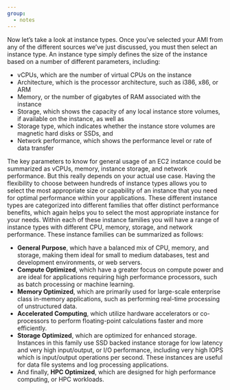 ```yaml
---
group:
  - notes
---
```

Now let’s take a look at instance types. Once you’ve selected your AMI from any of the different sources we’ve just discussed, you must then select an instance type. An instance type simply defines the size of the instance based on a number of different parameters, including:
- vCPUs, which are the number of virtual CPUs on the instance
- Architecture, which is the processor architecture, such as i386, x86, or ARM
- Memory, or the number of gigabytes of RAM associated with the instance
- Storage, which shows the capacity of any local instance store volumes, if available on the instance, as well as 
- Storage type, which indicates whether the instance store volumes are magnetic hard disks or SSDs, and
- Network performance, which shows the performance level or rate of data transfer

The key parameters to know for general usage of an EC2 instance could be summarized as vCPUs, memory, instance storage, and network performance. But this really depends on your actual use case. Having the flexibility to choose between hundreds of instance types allows you to select the most appropriate size or capability of an instance that you need for optimal performance within your applications. These different instance types are categorized into different families that offer distinct performance benefits, which again helps you to select the most appropriate instance for your needs. Within each of these instance families you will have a range of instance types with different CPU, memory, storage, and network performance. These instance families can be summarized as follows:
- **General Purpose**, which have a balanced mix of CPU, memory, and storage, making them ideal for small to medium databases, test and development environments, or web servers.
- **Compute Optimized**, which have a greater focus on compute power and are ideal for applications requiring high performance processors, such as batch processing or machine learning.
- **Memory Optimized**, which are primarily used for large-scale enterprise class in-memory applications, such as performing real-time processing of unstructured data.
- **Accelerated Computing**, which utilize hardware accelerators or co-processors to perform floating-point calculations faster and more efficiently.
- **Storage Optimized**, which are optimized for enhanced storage. Instances in this family use SSD backed instance storage for low latency and very high input/output, or I/O performance, including very high IOPS which is input/output operations per second. These instances are useful for data file systems and log processing applications.
- And finally, **HPC Optimized**, which are designed for high performance computing, or HPC workloads.